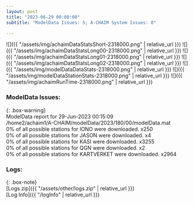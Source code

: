 ```yaml
---
layout: post
title: "2023-06-29 00:00:00"
subtitle: "ModelData Issues: 5; A-CHAIM System Issues: 0"

---
```


![]({{ "/assets/img/achaimDataStatsShort-2318000.png" | relative_url }})
![]({{ "/assets/img/achaimDataStatsLong00-2318000.png" | relative_url }})
![]({{ "/assets/img/achaimDataStatsLong01-2318000.png" | relative_url }})
![]({{ "/assets/img/achaimDataStatsLong02-2318000.png" | relative_url }})
![]({{ "/assets/img/modelDataDataStats-2318000.png" | relative_url }})
![]({{ "/assets/img/modelDataStationStats-2318000.png" | relative_url }})
![]({{ "/assets/img/achaimRunTime-2318000.png" | relative_url }})


### ModelData Issues:  
  
{: .box-warning}  
 ModelData report for 29-Jun-2023 00:15:09   
 /home2/achaim1/A-CHAIM/modelData/2023/180/00/modelData.mat   
 0% of all possible stations for IONO were downloaded. x250   
 0% of all possible stations for JASON were downloaded. x4   
 0% of all possible stations for KASI were downloaded. x3255   
 0% of all possible stations for QGN were downloaded. x2   
 0% of all possible stations for KARTVERKET were downloaded. x2964   
  


### Logs:  
  
{: .box-note}  
[Logs.zip]({{ "/assets/other/logs.zip" | relative_url }})  
[Log Info]({{ "/logInfo" | relative_url }})  
